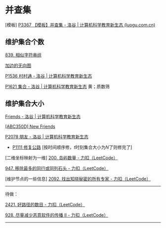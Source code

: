 # 并查集

[模板]  [P3367 【模板】并查集 - 洛谷 | 计算机科学教育新生态 (luogu.com.cn)](https://www.luogu.com.cn/problem/P3367)

## 维护集合个数

[839. 相似字符串组](https://leetcode.cn/problems/similar-string-groups/submissions/568724958/) 

[加边的无向图](https://ac.nowcoder.com/acm/problem/14685) 

[P1536 村村通 - 洛谷 | 计算机科学教育新生态](https://www.luogu.com.cn/problem/P1536) 

[P1621 集合 - 洛谷 | 计算机科学教育新生态](https://www.luogu.com.cn/problem/P1621) 黄；质数筛

## 维护集合大小

[Friends - 洛谷 | 计算机科学教育新生态](https://www.luogu.com.cn/problem/UVA10608) 

 [[ABC350D] New Friends](https://www.luogu.com.cn/problem/AT_abc350_d) 

[P2078 朋友 - 洛谷 | 计算机科学教育新生态](https://www.luogu.com.cn/problem/P2078) 



- [P1111 修复公路](https://www.luogu.com.cn/problem/P1111)  [按时间顺序修，$t$时刻集合大小为$N$了则修完了]

[二维坐标映射为一维]  [200. 岛屿数量 - 力扣（LeetCode）](https://leetcode.cn/problems/number-of-islands/description/)

[947. 移除最多的同行或同列石头 - 力扣（LeetCode）](https://leetcode.cn/problems/most-stones-removed-with-same-row-or-column/)

[维护节点的一些信息]  [2092. 找出知晓秘密的所有专家 - 力扣（LeetCode）](https://leetcode.cn/problems/find-all-people-with-secret/description/)

---

 待做：

[2421. 好路径的数目 - 力扣（LeetCode）](https://leetcode.cn/problems/number-of-good-paths/description/)

[928. 尽量减少恶意软件的传播 II - 力扣（LeetCode）](https://leetcode.cn/problems/minimize-malware-spread-ii/description/)

---

